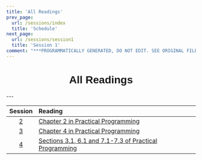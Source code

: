 ```yaml
---
title: 'All Readings'
prev_page:
  url: /sessions/index
  title: 'Schedule'
next_page:
  url: /sessions/session1
  title: 'Session 1'
comment: "***PROGRAMMATICALLY GENERATED, DO NOT EDIT. SEE ORIGINAL FILES IN /content***"
---
```

<h1  style="font-family:  Verdana,  Geneva,  sans-serif;  text-align:center;">All  Readings</h1> 
--- 

|  Session  |  Reading  |
|  :-----:  |  :------  |
|  [2](https://rpi-data.github.io/csci1100/sessions/session2.html)  |  [Chapter  2  in  Practical  Programming]()  |
|  [3](https://rpi-data.github.io/csci1100/sessions/session3.html)  |  [Chapter  4  in  Practical  Programming]()  |
|  [4](https://rpi-data.github.io/csci1100/sessions/session4.html)  |  [Sections  3.1,  6.1  and  7.1-7.3  of  Practical  Programming]()  |
